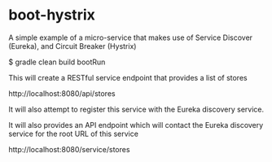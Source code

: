 # boot-hystrix

A simple example of a micro-service that makes use of Service Discover (Eureka), and Circuit Breaker (Hystrix)

$ gradle clean build bootRun

This will create a RESTful service endpoint that provides a list of stores

http://localhost:8080/api/stores

It will also attempt to register this service with the Eureka discovery service.

It will also provides an API endpoint which will contact the Eureka discovery service for the root URL of this service

http://localhost:8080/service/stores
